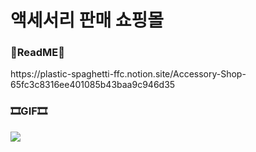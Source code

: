 # 액세서리 판매 쇼핑몰

<h3>📌ReadME📌</h3>
https://plastic-spaghetti-ffc.notion.site/Accessory-Shop-65fc3c8316ee401085b43baa9c946d35

<h3>🎞GIF🎞</h3>
<img src="https://user-images.githubusercontent.com/65286862/133645923-b6e47c3a-2db4-4e53-9b14-737cca31cd4d.mp4">
